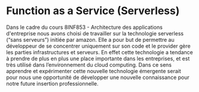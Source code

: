 # Function as a Service (Serverless)
Dans le cadre du cours 8INF853 - Architecture des applications d'entreprise nous avons choisi de travailler sur la technologie serverless (“sans serveurs”) initiée par amazon. Elle a pour but de permettre au développeur de se concentrer uniquement sur son code et le provider gère les parties infrastructures et serveurs. En effet cette technologie a tendance à prendre de plus en plus une place importante dans les entreprises, et est très utilisé dans l’environnement du cloud computing. Dans ce sens apprendre et expérimenter cette nouvelle technologie émergente serait pour nous une opportunité de développer une nouvelle connaissance pour notre future insertion professionnelle.
